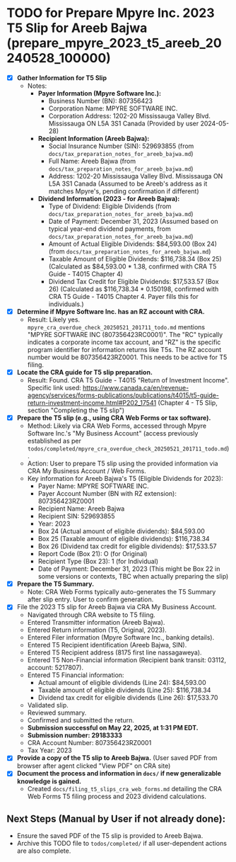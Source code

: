 # TODO for Prepare Mpyre Inc. 2023 T5 Slip for Areeb Bajwa (prepare_mpyre_2023_t5_areeb_20240528_100000)

- [X] **Gather Information for T5 Slip**
    - Notes:
        - **Payer Information (Mpyre Software Inc.):**
            - Business Number (BN): 807356423
            - Corporation Name: MPYRE SOFTWARE INC.
            - Corporation Address: 1202-20 Mississauga Valley Blvd. Mississauga ON L5A 3S1 Canada (Provided by user 2024-05-28)
        - **Recipient Information (Areeb Bajwa):**
            - Social Insurance Number (SIN): 529693855 (from `docs/tax_preparation_notes_for_areeb_bajwa.md`)
            - Full Name: Areeb Bajwa (from `docs/tax_preparation_notes_for_areeb_bajwa.md`)
            - Address: 1202-20 Mississauga Valley Blvd. Mississauga ON L5A 3S1 Canada (Assumed to be Areeb's address as it matches Mpyre's, pending confirmation if different)
        - **Dividend Information (2023 - for Areeb Bajwa):**
            - Type of Dividend: Eligible Dividends (from `docs/tax_preparation_notes_for_areeb_bajwa.md`)
            - Date of Payment: December 31, 2023 (Assumed based on typical year-end dividend payments, from `docs/tax_preparation_notes_for_areeb_bajwa.md`)
            - Amount of Actual Eligible Dividends: $84,593.00 (Box 24) (from `docs/tax_preparation_notes_for_areeb_bajwa.md`)
            - Taxable Amount of Eligible Dividends: $116,738.34 (Box 25) (Calculated as $84,593.00 * 1.38, confirmed with CRA T5 Guide - T4015 Chapter 4)
            - Dividend Tax Credit for Eligible Dividends: $17,533.57 (Box 26) (Calculated as $116,738.34 * 0.150198, confirmed with CRA T5 Guide - T4015 Chapter 4. Payer fills this for individuals.)
- [X] **Determine if Mpyre Software Inc. has an RZ account with CRA.**
    - Result: Likely yes. `mpyre_cra_overdue_check_20250521_201711_todo.md` mentions "MPYRE SOFTWARE INC (807356423RC0001)". The "RC" typically indicates a corporate income tax account, and "RZ" is the specific program identifier for information returns like T5s. The RZ account number would be 807356423RZ0001. This needs to be active for T5 filing.
- [X] **Locate the CRA guide for T5 slip preparation.**
    - Result: Found. CRA T5 Guide - T4015 "Return of Investment Income". Specific link used: https://www.canada.ca/en/revenue-agency/services/forms-publications/publications/t4015/t5-guide-return-investment-income.html#P202_17541 (Chapter 4 - T5 Slip, section "Completing the T5 slip")
- [X] **Prepare the T5 slip (e.g., using CRA Web Forms or tax software).**
    - Method: Likely via CRA Web Forms, accessed through Mpyre Software Inc.'s "My Business Account" (access previously established as per `todos/completed/mpyre_cra_overdue_check_20250521_201711_todo.md`).
    - Action: User to prepare T5 slip using the provided information via CRA My Business Account / Web Forms.
    - Key information for Areeb Bajwa's T5 (Eligible Dividends for 2023):
        - Payer Name: MPYRE SOFTWARE INC.
        - Payer Account Number (BN with RZ extension): 807356423RZ0001
        - Recipient Name: Areeb Bajwa
        - Recipient SIN: 529693855
        - Year: 2023
        - Box 24 (Actual amount of eligible dividends): $84,593.00
        - Box 25 (Taxable amount of eligible dividends): $116,738.34
        - Box 26 (Dividend tax credit for eligible dividends): $17,533.57
        - Report Code (Box 21): O (for Original)
        - Recipient Type (Box 23): 1 (for Individual)
        - Date of Payment: December 31, 2023 (This might be Box 22 in some versions or contexts, TBC when actually preparing the slip)
- [X] **Prepare the T5 Summary.**
    - Note: CRA Web Forms typically auto-generates the T5 Summary after slip entry. User to confirm generation.
- [x] File the 2023 T5 slip for Areeb Bajwa via CRA My Business Account.
    - Navigated through CRA website to T5 filing.
    - Entered Transmitter information (Areeb Bajwa).
    - Entered Return information (T5, Original, 2023).
    - Entered Filer information (Mpyre Software Inc., banking details).
    - Entered T5 Recipient identification (Areeb Bajwa, SIN).
    - Entered T5 Recipient address (8175 first line nassagaweya).
    - Entered T5 Non-Financial information (Recipient bank transit: 03112, account: 5217807).
    - Entered T5 Financial information:
        - Actual amount of eligible dividends (Line 24): $84,593.00
        - Taxable amount of eligible dividends (Line 25): $116,738.34
        - Dividend tax credit for eligible dividends (Line 26): $17,533.70
    - Validated slip.
    - Reviewed summary.
    - Confirmed and submitted the return.
    - **Submission successful on May 22, 2025, at 1:31 PM EDT.**
    - **Submission number: 29183333**
    - CRA Account Number: 807356423RZ0001
    - Tax Year: 2023
- [x] **Provide a copy of the T5 slip to Areeb Bajwa.** (User saved PDF from browser after agent clicked "View PDF" on CRA site)
- [x] **Document the process and information in `docs/` if new generalizable knowledge is gained.**
    - Created `docs/filing_t5_slips_cra_web_forms.md` detailing the CRA Web Forms T5 filing process and 2023 dividend calculations.

## Next Steps (Manual by User if not already done):
- Ensure the saved PDF of the T5 slip is provided to Areeb Bajwa.
- Archive this TODO file to `todos/completed/` if all user-dependent actions are also complete. 